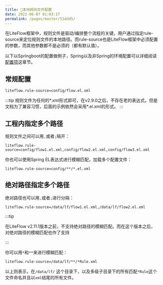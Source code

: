 ```yaml
---
title: 📕本地规则文件配置
date: 2022-06-07 01:03:17
permalink: /pages/master/51ddd5/
---
```


在LiteFlow框架中，规则文件是驱动/编排整个流程的关键，用户通过指定rule-source来定位规则文件的本地路径。而rule-source也是LiteFlow框架中必须配置的参数，而其他参数都不是必须的（都有默认值）。

以下以Springboot的配置做例子，Spring以及非Spring的环境配置可以详细阅读[配置项](/pages/master/b70ec8/)这章节。



## 常规配置

```properties
liteflow.rule-source=config/flow.el.xml
```

:::tip
规则文件为任何的*.xml形式即可，在v2.9.0之后，不存在老的表达式。但是文档为了兼容习惯，后面的示例依然会采用*.el.xml的形式。
:::


## 工程内指定多个路径

规则文件之间可以用`,`或者`;`隔开：

```properties
liteflow.rule-source=config/flow1.el.xml,config/flow2.el.xml,config/flow3.el.xml
```

你也可以使用Spring EL表达式进行模糊匹配，加载多个配置文件：

```properties
liteflow.rule-source=config/**/*.el.xml
```



## 绝对路径指定多个路径

绝对路径也可以用`,`或者`;`进行分隔：

```properties
liteflow.rule-source=/data/lf/flow1.el.xml,/data/lf/flow2.el.xml
```



:::tip

在LiteFlow v2.11.1版本之前，不支持绝对路径的模糊匹配。而在这个版本之后，对绝对路径的模糊匹配也作了支持

:::



你可以用`*`和`**`来进行模糊匹配：

```properties
liteflow.rule-source=/data/lf/**/*Rule.xml
```

以上则表示，在`/data/lf/` 这个目录下，以及多级子目录下的所有匹配`*Rule`这个文件命名并且以`xml`结尾的所有文件。